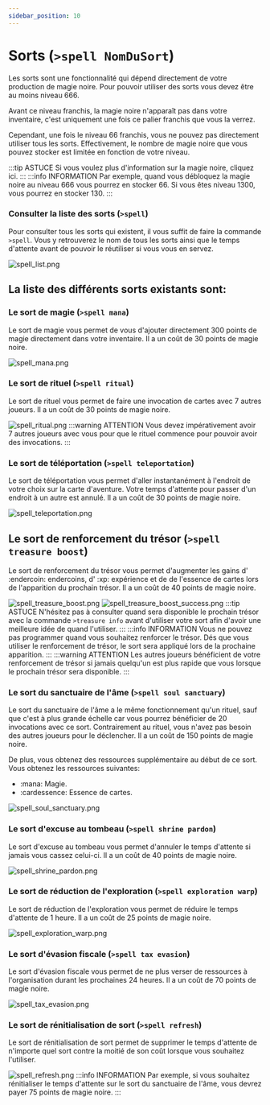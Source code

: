 ```yaml
---
sidebar_position: 10
---
```


# Sorts (`>spell NomDuSort`)
Les sorts sont une fonctionnalité qui dépend directement de votre production de magie noire. Pour pouvoir utiliser des sorts vous devez être au moins niveau 666. 

Avant ce niveau franchis, la magie noire n'apparaît pas dans votre inventaire, c'est uniquement une fois ce palier franchis que vous la verrez. 

Cependant, une fois le niveau 66 franchis, vous ne pouvez pas directement utiliser tous les sorts. Effectivement, le nombre de magie noire que vous pouvez stocker est limitée en fonction de votre niveau.

:::tip ASTUCE
Si vous voulez plus d'information sur la magie noire, cliquez ici.
:::
:::info INFORMATION
Par exemple, quand vous débloquez la magie noire au niveau 666 vous pourrez en stocker 66. Si vous êtes niveau 1300, vous pourrez en stocker 130.
:::

### Consulter la liste des sorts (`>spell`)
Pour consulter tous les sorts qui existent, il vous suffit de faire la commande `>spell`. Vous y retrouverez le nom de tous les sorts ainsi que le temps d'attente avant de pouvoir le réutiliser si vous vous en servez.

![spell_list.png](/img/commands_example/spell_list.png)

## La liste des différents sorts existants sont:

### Le sort de magie (`>spell mana`)
Le sort de magie vous permet de vous d'ajouter directement 300 points de magie directement dans votre inventaire. Il a un coût de 30 points de magie noire.

![spell_mana.png](/img/commands_example/spell_mana.png)

### Le sort de rituel (`>spell ritual`)
Le sort de rituel vous permet de faire une invocation de cartes avec 7 autres joueurs. Il a un coût de 30 points de magie noire.

![spell_ritual.png](/img/commands_example/spell_ritual.png)
:::warning ATTENTION
Vous devez impérativement avoir 7 autres joueurs avec vous pour que le rituel commence pour pouvoir avoir des invocations.
:::

### Le sort de téléportation (`>spell teleportation`)
Le sort de téléportation vous permet d'aller instantanément à l'endroit de votre choix sur la carte d'aventure. Votre temps d'attente pour passer d'un endroit à un autre est annulé. Il a un coût de 30 points de magie noire.

![spell_teleportation.png](/img/commands_example/spell_teleportation.png)

## Le sort de renforcement du trésor (`>spell treasure boost`)
Le sort de renforcement du trésor vous permet d'augmenter les gains d' :endercoin: endercoins, d' :xp: expérience et de de l'essence de cartes lors de l'apparition du prochain trésor. Il a un coût de 40 points de magie noire.

![spell_treasure_boost.png](/img/commands_example/spell_treasure_boost.png)
![spell_treasure_boost_success.png](/img/commands_example/spell_treasure_boost_success.png)
:::tip ASTUCE
N'hésitez pas à consulter quand sera disponible le prochain trésor avec la commande `>treasure info` avant d'utiliser votre sort afin d'avoir une meilleure idée de quand l'utiliser.
:::
:::info INFORMATION
Vous ne pouvez pas programmer quand vous souhaitez renforcer le trésor. Dés que vous utiliser le renforcement de trésor, le sort sera appliqué lors de la prochaine apparition.
:::
:::warning ATTENTION
Les autres joueurs bénéficient de votre renforcement de trésor si jamais quelqu'un est plus rapide que vous lorsque le prochain trésor sera disponible.
:::

### Le sort du sanctuaire de l'âme (`>spell soul sanctuary`)
Le sort du sanctuaire de l'âme a le même fonctionnement qu'un rituel, sauf que c'est à plus grande échelle car vous pourrez bénéficier de 20 invocations avec ce sort. Contrairement au rituel, vous n'avez pas besoin des autres joueurs pour le déclencher. Il a un coût de 150 points de magie noire.

De plus, vous obtenez des ressources supplémentaire au début de ce sort. Vous obtenez les ressources suivantes:
- :mana: Magie.
- :cardessence: Essence de cartes.

![spell_soul_sanctuary.png](/img/commands_example/spell_soul_sanctuary.png)

### Le sort d'excuse au tombeau (`>spell shrine pardon`)
 Le sort d'excuse au tombeau vous permet d'annuler le temps d'attente si jamais vous cassez celui-ci. Il a un coût de 40 points de magie noire.

![spell_shrine_pardon.png](/img/commands_example/spell_shrine_pardon.png)

### Le sort de réduction de l'exploration (`>spell exploration warp`)
Le sort de réduction de l'exploration vous permet de réduire le temps d'attente de 1 heure. Il a un coût de 25 points de magie noire.

![spell_exploration_warp.png](/img/commands_example/spell_exploration_warp.png)

 ### Le sort d'évasion fiscale (`>spell tax evasion`)
 Le sort d'évasion fiscale vous permet de ne plus verser de ressources à l'organisation durant les prochaines 24 heures. Il a un coût de 70 points de magie noire.

![spell_tax_evasion.png](/img/commands_example/spell_tax_evasion.png)

 ### Le sort de rénitialisation de sort (`>spell refresh`)
 Le sort de rénitialisation de sort permet de supprimer le temps d'attente de n'importe quel sort contre la moitié de son coût lorsque vous souhaitez l'utiliser.

 ![spell_refresh.png](/img/commands_example/spell_refresh.png)
 :::info INFORMATION
 Par exemple, si vous souhaitez rénitialiser le temps d'attente sur le sort du sanctuaire de l'âme, vous devrez payer 75 points de magie noire.
 :::